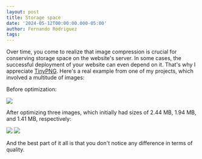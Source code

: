 ```yaml
---
layout: post
title: Storage space
date: '2024-05-12T00:00:00.000-05:00'
author: Fernando Rodriguez
tags:
---
```


Over time, you come to realize that image compression is crucial for conserving storage space on the website's server.
In some cases, the successful deployment of your website can even depend on it. That's why I
appreciate [TinyPNG](https://tinypng.com/). Here's
a real example from one of my projects, which involved a multitude of images:

Before optimization:

<img src="{{site.baseurl}}/public/img/pre-compression.png"/>

After optimizing three images, which initially had sizes of 2.44 MB, 1.94 MB, and 1.41 MB, respectively:

<img src="{{site.baseurl}}/public/img/compression-in-progress.png"/>

<img src="{{site.baseurl}}/public/img/post-compression.png"/>

And the best part of it all is that you don't notice any difference in terms of quality.
